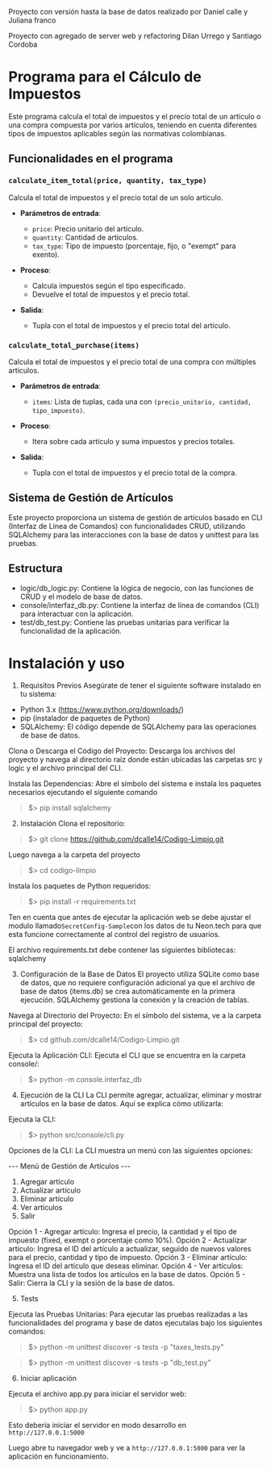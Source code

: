 Proyecto con versión hasta la base de datos realizado por Daniel calle y Juliana franco

Proyecto con agregado de server web y refactoring Dilan Urrego y Santiago Cordoba

# Programa para el Cálculo de Impuestos

Este programa calcula el total de impuestos y el precio total de un artículo o una compra compuesta por varios artículos, teniendo en cuenta diferentes tipos de impuestos aplicables según las normativas colombianas.

## Funcionalidades en el programa

### `calculate_item_total(price, quantity, tax_type)`

Calcula el total de impuestos y el precio total de un solo artículo.

- **Parámetros de entrada**:
  - `price`: Precio unitario del artículo.
  - `quantity`: Cantidad de artículos.
  - `tax_type`: Tipo de impuesto (porcentaje, fijo, o "exempt" para exento).

- **Proceso**:
  - Calcula impuestos según el tipo especificado.
  - Devuelve el total de impuestos y el precio total.

- **Salida**:
  - Tupla con el total de impuestos y el precio total del artículo.

### `calculate_total_purchase(items)`

Calcula el total de impuestos y el precio total de una compra con múltiples artículos.

- **Parámetros de entrada**:
  - `items`: Lista de tuplas, cada una con `(precio_unitario, cantidad, tipo_impuesto)`.

- **Proceso**:
  - Itera sobre cada artículo y suma impuestos y precios totales.

- **Salida**:
  - Tupla con el total de impuestos y el precio total de la compra.

## Sistema de Gestión de Artículos
Este proyecto proporciona un sistema de gestión de artículos basado en CLI (Interfaz de Línea de Comandos) con funcionalidades CRUD, utilizando SQLAlchemy para las interacciones con la base de datos y unittest para las pruebas.

## Estructura
- logic/db_logic.py: Contiene la lógica de negocio, con las funciones de CRUD y el modelo de base de datos.
- console/interfaz_db.py: Contiene la interfaz de línea de comandos (CLI) para interactuar con la aplicación.
- test/db_test.py: Contiene las pruebas unitarias para verificar la funcionalidad de la aplicación.

# Instalación y uso

1. Requisitos Previos
Asegúrate de tener el siguiente software instalado en tu sistema:

- Python 3.x (https://www.python.org/downloads/)
- pip (instalador de paquetes de Python)
- SQLAlchemy: El código depende de SQLAlchemy para las operaciones de base de datos.

Clona o Descarga el Código del Proyecto: Descarga los archivos del proyecto y navega al directorio raíz donde están ubicadas las carpetas src y logic y el archivo principal del CLI.

Instala las Dependencias: Abre el símbolo del sistema e instala los paquetes necesarios ejecutando el siguiente comando
> $> pip install sqlalchemy

2. Instalación
Clona el repositorio:
> $> git clone https://github.com/dcalle14/Codigo-Limpio.git

Luego navega a la carpeta del proyecto
> $> cd codigo-limpio

Instala los paquetes de Python requeridos:
> $> pip install -r requirements.txt

Ten en cuenta que antes de ejecutar la aplicación web se debe ajustar el modulo llamado``` SecretConfig-Sample ```con los datos de tu Neon.tech para que esta funcione correctamente al control del registro de usuarios.

El archivo requirements.txt debe contener las siguientes bibliotecas: sqlalchemy


3. Configuración de la Base de Datos
El proyecto utiliza SQLite como base de datos, que no requiere configuración adicional ya que el archivo de base de datos (items.db) se crea automáticamente en la primera ejecución. SQLAlchemy gestiona la conexión y la creación de tablas.

Navega al Directorio del Proyecto: En el símbolo del sistema, ve a la carpeta principal del proyecto:
> $> cd github.com/dcalle14/Codigo-Limpio.git

Ejecuta la Aplicación CLI: Ejecuta el CLI que se encuentra en la carpeta console/:
> $> python -m console.interfaz_db


4. Ejecución de la CLI
La CLI permite agregar, actualizar, eliminar y mostrar artículos en la base de datos. Aquí se explica cómo utilizarla:

Ejecuta la CLI:
> $> python src/console/cli.py

Opciones de la CLI: La CLI muestra un menú con las siguientes opciones:

--- Menú de Gestión de Artículos ---
1. Agregar artículo
2. Actualizar artículo
3. Eliminar artículo
4. Ver artículos
5. Salir

Opción 1 - Agregar artículo: Ingresa el precio, la cantidad y el tipo de impuesto (fixed, exempt o porcentaje como 10%).
Opción 2 - Actualizar artículo: Ingresa el ID del artículo a actualizar, seguido de nuevos valores para el precio, cantidad y tipo de impuesto.
Opción 3 - Eliminar artículo: Ingresa el ID del artículo que deseas eliminar.
Opción 4 - Ver artículos: Muestra una lista de todos los artículos en la base de datos.
Opción 5 - Salir: Cierra la CLI y la sesión de la base de datos.

5. Tests

Ejecuta las Pruebas Unitarias: Para ejecutar las pruebas realizadas a las funcionalidades del programa y base de datos ejecutalas bajo los siguientes comandos: 

> $> python -m unittest discover -s tests -p "taxes_tests.py" 

> $> python -m unittest discover -s tests -p "db_test.py"

6. Iniciar aplicación

Ejecuta el archivo app.py para iniciar el servidor web:

> $> python app.py

Esto debería iniciar el servidor en modo desarrollo en ``` http://127.0.0.1:5000 ```

Luego abre tu navegador web y ve a ``` http://127.0.0.1:5000 ```  para ver la aplicación en funcionamiento.
